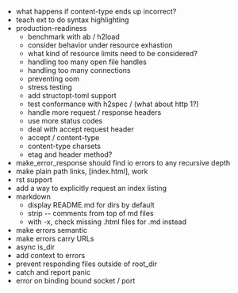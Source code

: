 - what happens if content-type ends up incorrect?
- teach ext to do syntax highlighting
- production-readiness
  - benchmark with ab / h2load
  - consider behavior under resource exhastion
  - what kind of resource limits need to be considered?
  - handling too many open file handles
  - handling too many connections
  - preventing oom
  - stress testing
  - add structopt-toml support
  - test conformance with h2spec / (what about http 1?)
  - handle more request / response headers
  - use more status codes
  - deal with accept request header
  - accept / content-type
  - content-type charsets
  - etag and header method?
- make_error_response should find io errors to any recursive depth
- make plain path links, [index.html], work
- rst support
- add a way to explicitly request an index listing
- markdown
  - display README.md for dirs by default
  - strip -- comments from top of md files
  - with -x, check missing .html files for .md instead
- make errors semantic
- make errors carry URLs
- async is_dir
- add context to errors
- prevent responding files outside of root_dir
- catch and report panic
- error on binding bound socket / port
